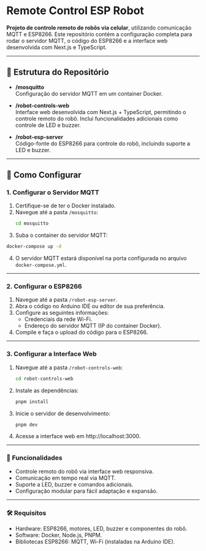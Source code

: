 # Remote Control ESP Robot

**Projeto de controle remoto de robôs via celular**, utilizando comunicação MQTT e ESP8266. Este repositório contém a configuração completa para rodar o servidor MQTT, o código do ESP8266 e a interface web desenvolvida com Next.js e TypeScript.

---

## 📂 Estrutura do Repositório

- **/mosquitto**  
  Configuração do servidor MQTT em um container Docker.

- **/robot-controls-web**  
  Interface web desenvolvida com Next.js + TypeScript, permitindo o controle remoto do robô. Inclui funcionalidades adicionais como controle de LED e buzzer.

- **/robot-esp-server**  
  Código-fonte do ESP8266 para controle do robô, incluindo suporte a LED e buzzer.

---

## 🚀 Como Configurar

### 1. Configurar o Servidor MQTT
1. Certifique-se de ter o Docker instalado.
2. Navegue até a pasta `/mosquitto`:
   ```bash
   cd mosquitto
3. Suba o container do servidor MQTT:
  ```bash
  docker-compose up -d
  ```
4. O servidor MQTT estará disponível na porta configurada no arquivo `docker-compose.yml`.

---

### 2. Configurar o ESP8266
1. Navegue até a pasta `/robot-esp-server`.
2. Abra o código no Arduino IDE ou editor de sua preferência.
3. Configure as seguintes informações:
   - Credenciais da rede Wi-Fi.
   - Endereço do servidor MQTT (IP do container Docker).
4. Compile e faça o upload do código para o ESP8266.

---

### 3. Configurar a Interface Web
1. Navegue até a pasta `/robot-controls-web`:
   ```bash
   cd robot-controls-web
   ```
2. Instale as dependências:
   ```bash
   pnpm install
   ```
3. Inicie o servidor de desenvolvimento:
   ```bash
   pnpm dev
   ```
4. Acesse a interface web em http://localhost:3000.

---

### 📱 Funcionalidades
- Controle remoto do robô via interface web responsiva.
- Comunicação em tempo real via MQTT.
- Suporte a LED, buzzer e comandos adicionais.
- Configuração modular para fácil adaptação e expansão.

---

### 🛠 Requisitos
- Hardware: ESP8266, motores, LED, buzzer e componentes do robô.
- Software: Docker, Node.js, PNPM.
- Bibliotecas ESP8266: MQTT, Wi-Fi (instaladas na Arduino IDE).
   
   
